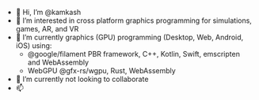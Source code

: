 - 👋 Hi, I’m @kamkash
- 👀 I’m interested in cross platform graphics programming for simulations, games, AR, and VR
- 🌱 I’m currently graphics (GPU) programming (Desktop, Web, Android, iOS) using: 
  - @google/filament PBR framework, C++, Kotlin, Swift, emscripten and WebAssembly
  - WebGPU @gfx-rs/wgpu, Rust, WebAssembly
- 💞️ I’m currently not looking to collaborate
- 📫 

<!---
kamkash/kamkash is a ✨ special ✨ repository because its `README.md` (this file) appears on your GitHub profile.
You can click the Preview link to take a look at your changes.
--->
